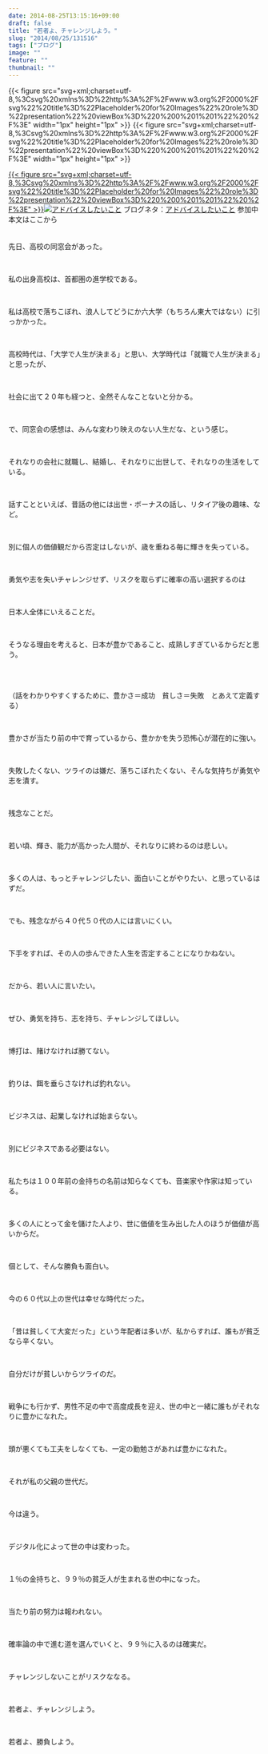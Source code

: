 ```yaml
---
date: 2014-08-25T13:15:16+09:00
draft: false
title: "若者よ、チャレンジしよう。"
slug: "2014/08/25/131516"
tags: ["ブログ"]
image: ""
feature: ""
thumbnail: ""
---
```

{{< figure src="svg+xml;charset=utf-8,%3Csvg%20xmlns%3D%22http%3A%2F%2Fwww.w3.org%2F2000%2Fsvg%22%20title%3D%22Placeholder%20for%20Images%22%20role%3D%22presentation%22%20viewBox%3D%220%200%201%201%22%20%2F%3E" width="1px" height="1px" >}}<noscript><img class="accessLog" src="https://img-proxy.blog-video.jp/images?url=http%3A%2F%2Fmeasure.kuchikomi.ameba.jp%2Fkuchikomi%3FAMEBA_ID%3Dbaliclub%26ENTRY_ID%3D11914973444%26ENTRY_END_DATE%3D2014%2F09%2F03" width="1" height="1"></noscript> {{< figure src="svg+xml;charset=utf-8,%3Csvg%20xmlns%3D%22http%3A%2F%2Fwww.w3.org%2F2000%2Fsvg%22%20title%3D%22Placeholder%20for%20Images%22%20role%3D%22presentation%22%20viewBox%3D%220%200%201%201%22%20%2F%3E" width="1px" height="1px" >}}<noscript><img style="DISPLAY: none" border="0" src="https://pubads.g.doubleclick.net/activity;dc_iu=/7765/pixeltag_pcretargeting;prid=11325;ord=1?" width="1" height="1"></noscript> <p><a href="kuchikomi.ameba.jp" target="_blank">{{< figure src="svg+xml;charset=utf-8,%3Csvg%20xmlns%3D%22http%3A%2F%2Fwww.w3.org%2F2000%2Fsvg%22%20title%3D%22Placeholder%20for%20Images%22%20role%3D%22presentation%22%20viewBox%3D%220%200%201%201%22%20%2F%3E"  >}}<noscript><img alt="アドバイスしたいこと" src="https://stat100.ameba.jp/common_style/img/home_common/home/ameba/allskin/ico_kuchikomi2.gif" class="emoji"></noscript></a> ブログネタ：<a href="listEntry.do?prId=11325">アドバイスしたいこと</a> 参加中<br/>本文はここから<br/><br/><br/>先日、高校の同窓会があった。</p><br/><p>私の出身高校は、首都圏の進学校である。</p><br/><p>私は高校で落ちこぼれ、浪人してどうにか六大学（もちろん東大ではない）に引っかかった。<br/></p><br/><p>高校時代は、「大学で人生が決まる」と思い、大学時代は「就職で人生が決まる」と思ったが、</p><br/><p>社会に出て２０年も経つと、全然そんなことないと分かる。</p><br/><p>で、同窓会の感想は、みんな変わり映えのない人生だな、という感じ。</p><br/><p>それなりの会社に就職し、結婚し、それなりに出世して、それなりの生活をしている。</p><br/><p>話すことといえば、昔話の他には出世・ボーナスの話し、リタイア後の趣味、など。</p><br/><p>別に個人の価値観だから否定はしないが、歳を重ねる毎に輝きを失っている。</p><br/><p>勇気や志を失いチャレンジせず、リスクを取らずに確率の高い選択するのは</p><br/><p>日本人全体にいえることだ。</p><br/><p>そうなる理由を考えると、日本が豊かであること、成熟しすぎているからだと思う。</p><br/><br/><p>（話をわかりやすくするために、豊かさ＝成功　貧しさ＝失敗　とあえて定義する）</p><br/><p>豊かさが当たり前の中で育っているから、豊かかを失う恐怖心が潜在的に強い。</p><br/><p>失敗したくない、ツライのは嫌だ、落ちこぼれたくない、そんな気持ちが勇気や志を潰す。</p><br/><p>残念なことだ。</p><br/><p>若い頃、輝き、能力が高かった人間が、それなりに終わるのは悲しい。</p><br/><p>多くの人は、もっとチャレンジしたい、面白いことがやりたい、と思っているはずだ。</p><br/><p>でも、残念ながら４０代５０代の人には言いにくい。</p><br/><p>下手をすれば、その人の歩んできた人生を否定することになりかねない。</p><br/><p>だから、若い人に言いたい。</p><br/><p>ぜひ、勇気を持ち、志を持ち、チャレンジしてほしい。</p><br/><p>博打は、賭けなければ勝てない。</p><br/><p>釣りは、餌を垂らさなければ釣れない。</p><br/><p>ビジネスは、起業しなければ始まらない。</p><br/><p>別にビジネスである必要はない。</p><br/><p>私たちは１００年前の金持ちの名前は知らなくても、音楽家や作家は知っている。</p><br/><p>多くの人にとって金を儲けた人より、世に価値を生み出した人のほうが価値が高いからだ。</p><br/><p>個として、そんな勝負も面白い。</p><br/><p>今の６０代以上の世代は幸せな時代だった。</p><br/><p>「昔は貧しくて大変だった」という年配者は多いが、私からすれば、誰もが貧乏なら辛くない。</p><br/><p>自分だけが貧しいからツライのだ。</p><br/><p>戦争にも行かず、男性不足の中で高度成長を迎え、世の中と一緒に誰もがそれなりに豊かになれた。</p><br/><p>頭が悪くても工夫をしなくても、一定の勤勉さがあれば豊かになれた。</p><br/><p>それが私の父親の世代だ。</p><br/><p>今は違う。</p><br/><p>デジタル化によって世の中は変わった。</p><br/><p>１％の金持ちと、９９％の貧乏人が生まれる世の中になった。</p><br/><p>当たり前の努力は報われない。</p><br/><p>確率論の中で進む道を選んでいくと、９９％に入るのは確実だ。</p><br/><p>チャレンジしないことがリスクななる。</p><br/><p>若者よ、チャレンジしよう。</p><br/><p>若者よ、勝負しよう。</p><br/><br/><br/>

